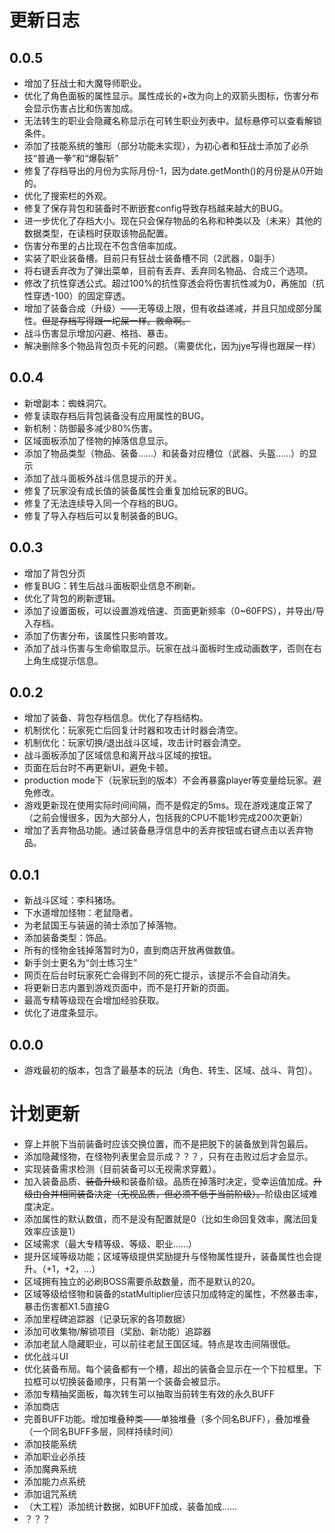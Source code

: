 # 更新日志

## 0.0.5

- 增加了狂战士和大魔导师职业。
- 优化了角色面板的属性显示。属性成长的+改为向上的双箭头图标，伤害分布会显示伤害占比和伤害加成。
- 无法转生的职业会隐藏名称显示在可转生职业列表中。鼠标悬停可以查看解锁条件。
- 添加了技能系统的雏形（部分功能未实现），为初心者和狂战士添加了必杀技“普通一拳”和“爆裂斩”
- 修复了存档导出的月份为实际月份-1，因为date.getMonth()的月份是从0开始的。
- 优化了搜索栏的外观。
- 修复了保存背包和装备时不断嵌套config导致存档越来越大的BUG。
- 进一步优化了存档大小。现在只会保存物品的名称和种类以及（未来）其他的数据类型，在读档时获取该物品配置。
- 伤害分布里的占比现在不包含倍率加成。
- 实装了职业装备槽。目前只有狂战士装备槽不同（2武器，0副手）
- 将右键丢弃改为了弹出菜单，目前有丢弃、丢弃同名物品、合成三个选项。
- 修改了抗性穿透公式。超过100%的抗性穿透会将伤害抗性减为0，再施加（抗性穿透-100）的固定穿透。
- 增加了装备合成（升级）——无等级上限，但有收益递减，并且只加成部分属性。~~但是存档写得跟一坨屎一样。救命啊。~~
- 战斗伤害显示增加闪避、格挡、暴击。
- 解决删除多个物品背包页卡死的问题。（需要优化，因为jye写得也跟屎一样）

## 0.0.4

- 新增副本：蜘蛛洞穴。
- 修复读取存档后背包装备没有应用属性的BUG。
- 新机制：防御最多减少80%伤害。
- 区域面板添加了怪物的掉落信息显示。
- 添加了物品类型（物品、装备……）和装备对应槽位（武器、头盔……）的显示
- 添加了战斗面板外战斗信息提示的开关。
- 修复了玩家没有成长值的装备属性会重复加给玩家的BUG。
- 修复了无法连续导入同一个存档的BUG。
- 修复了导入存档后可以复制装备的BUG。

## 0.0.3

- 增加了背包分页
- 修复BUG：转生后战斗面板职业信息不刷新。
- 优化了背包的刷新逻辑。
- 添加了设置面板，可以设置游戏倍速、页面更新频率（0~60FPS），并导出/导入存档。
- 添加了伤害分布，该属性只影响普攻。
- 添加了战斗伤害与生命偷取显示。玩家在战斗面板时生成动画数字，否则在右上角生成提示信息。

## 0.0.2

- 增加了装备、背包存档信息。优化了存档结构。
- 机制优化：玩家死亡后回复计时器和攻击计时器会清空。
- 机制优化：玩家切换/退出战斗区域，攻击计时器会清空。
- 战斗面板添加了区域信息和离开战斗区域的按钮。
- 页面在后台时不再更新UI，避免卡顿。
- production mode下（玩家玩到的版本）不会再暴露player等变量给玩家。避免修改。
- 游戏更新现在使用实际时间间隔，而不是假定的5ms。现在游戏速度正常了（之前会慢很多，因为大部分人，包括我的CPU不能1秒完成200次更新）
- 增加了丢弃物品功能。通过装备悬浮信息中的丢弃按钮或右键点击以丢弃物品。

## 0.0.1

- 新战斗区域：李科猪场。
- 下水道增加怪物：老鼠隐者。
- 为老鼠国王与装逼的骑士添加了掉落物。
- 添加装备类型：饰品。
- 所有的怪物金钱掉落暂时为0，直到商店开放再做数值。
- 新手剑士更名为“剑士练习生”
- 网页在后台时玩家死亡会得到不同的死亡提示，该提示不会自动消失。
- 将更新日志内置到游戏页面中，而不是打开新的页面。
- 最高专精等级现在会增加经验获取。
- 优化了进度条显示。

## 0.0.0

- 游戏最初的版本，包含了最基本的玩法（角色、转生、区域、战斗、背包）。

# 计划更新

- 穿上并脱下当前装备时应该交换位置，而不是把脱下的装备放到背包最后。
- 添加隐藏怪物，在怪物列表里会显示成？？？，只有在击败过后才会显示。
- 实现装备需求检测（目前装备可以无视需求穿戴）。
- 加入装备品质、~~装备升级~~和装备阶级。品质在掉落时决定，受幸运值加成。~~升级由合并相同装备决定（无视品质，但必须不低于当前阶级）。~~阶级由区域难度决定。
- 添加属性的默认数值，而不是没有配置就是0（比如生命回复效率，魔法回复效率应该是1）
- 区域需求（最大专精等级、等级、职业……）
- 提升区域等级功能；区域等级提供奖励提升与怪物属性提升，装备属性也会提升。（+1，+2，...）
- 区域拥有独立的必刷BOSS需要杀敌数量，而不是默认的20。
- 区域等级给怪物和装备的statMultiplier应该只加成特定的属性，不然暴击率，暴击伤害都X1.5直接G
- 添加里程碑追踪器（记录玩家的各项数据）
- 添加可收集物/解锁项目（奖励、新功能）追踪器
- 添加老鼠人隐藏职业，可以前往老鼠王国区域。特点是攻击间隔很低。
- 优化战斗UI
- 优化装备布局。每个装备都有一个槽，超出的装备会显示在一个下拉框里。下拉框可以切换装备顺序，只有第一个装备会被显示。
- 添加专精抽奖面板，每次转生可以抽取当前转生有效的永久BUFF
- 添加商店
- 完善BUFF功能。增加堆叠种类——单独堆叠（多个同名BUFF），叠加堆叠（一个同名BUFF多层，同样持续时间）
- 添加技能系统
- 添加职业必杀技
- 添加魔典系统
- 添加能力点系统
- 添加诅咒系统
- （大工程）添加统计数据，如BUFF加成，装备加成……
- ？？？
